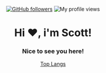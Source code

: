 <div align="center">
  
[![GitHub followers](https://img.shields.io/github/followers/xshequ?logo=github&style=for-the-badge&logoColor=white)](https://github.com/xshequ)
![My profile views](https://komarev.com/ghpvc/?username=xshequ)

<h1>Hi ❤️, i'm Scott!</h1>
<h3>Nice to see you here!</h3>
  
[Top Langs](https://github-readme-stats.vercel.app/api/top-langs/?username=xshequ&&langs_count=3&bg_color=10,e86444,904e95&text_color=FFFFFF&icon_color=FFFFFF&title_color=FFFFFF&count_private=false)
  
</div>
